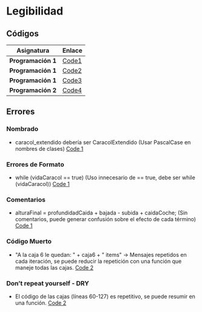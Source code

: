 # Legibilidad

## Códigos

| Asignatura       | Enlace |
|------------------|--------|
| **Programación 1** | [Code1](https://github.com/srgiom/prg1-22-23/blob/8136a23dc0fcb7b62ec2a82121447e97e24f9a83/retos/entregas/sergioMoreno/caracol/caracol_extendido.java) |
| **Programación 1**          | [Code2](https://github.com/srgiom/prg1-22-23/blob/8136a23dc0fcb7b62ec2a82121447e97e24f9a83/retos/entregas/sergioMoreno/retoCCCF/CCCF_ampliado.java) |
| **Programación 1**          | [Code3](https://github.com/srgiom/prg1-22-23/blob/8136a23dc0fcb7b62ec2a82121447e97e24f9a83/retos/entregas/sergioMoreno/retoForIF/retoforif21.java) |
| **Programación 2**          | [Code4](https://github.com/srgiom/progra2-22-23/tree/041357bb57a1344885c79e200e0efc4bc923ae9e/ejercicios/entregas/sergioMoreno/EX001-PooStudent/src) |

## Errores

### Nombrado
- caracol_extendido debería ser CaracolExtendido (Usar PascalCase en nombres de clases) [Code 1](https://github.com/srgiom/prg1-22-23/blob/8136a23dc0fcb7b62ec2a82121447e97e24f9a83/retos/entregas/sergioMoreno/caracol/caracol_extendido.java#L1)

### Errores de Formato
- while (vidaCaracol == true) (Uso innecesario de == true, debe ser while (vidaCaracol)) [Code 1](https://github.com/srgiom/prg1-22-23/blob/8136a23dc0fcb7b62ec2a82121447e97e24f9a83/retos/entregas/sergioMoreno/caracol/caracol_extendido.java#L16)

### Comentarios
- alturaFinal = profundidadCaida + bajada - subida + caidaCoche; (Sin comentarios, puede generar confusión sobre el efecto de cada término) [Code 1](https://github.com/srgiom/prg1-22-23/blob/8136a23dc0fcb7b62ec2a82121447e97e24f9a83/retos/entregas/sergioMoreno/caracol/caracol_extendido.java#L63)

### Código Muerto
- "A la caja 6 le quedan: " + caja6 + " items" → Mensajes repetidos en cada iteración, se puede reducir la repetición con una función que maneje todas las cajas. [Code 2](https://github.com/srgiom/prg1-22-23/blob/8136a23dc0fcb7b62ec2a82121447e97e24f9a83/retos/entregas/sergioMoreno/retoCCCF/CCCF_ampliado.java#L189)

### Don’t repeat yourself - DRY
- El código de las cajas (líneas 60-127) es repetitivo, se puede resumir en una función. [Code 2](https://github.com/srgiom/prg1-22-23/blob/8136a23dc0fcb7b62ec2a82121447e97e24f9a83/retos/entregas/sergioMoreno/retoCCCF/CCCF_ampliado.java#L109)
